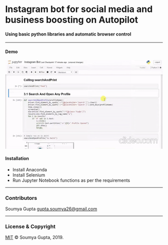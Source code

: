 # Instagram bot for social media and business boosting on Autopilot

#### Using basic python libraries and automatic browser control
 ---
 
#### Demo
<img src="https://github.com/guptasoumya26/InstagramBot/blob/master/Demo.gif" alt="matrix-1"/>
 
 
#### Installation
* Install Anaconda
* Install Selenium
* Run Jupyter Notebook functions as per the requirements

 ---
 ### Contributors
 Soumya Gupta <gupta.soumya26@gmail.com>
 

---
### License & Copyright
[MIT](https://choosealicense.com/licenses/mit/)
© Soumya Gupta, 2019.



